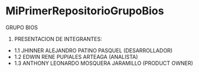 # MiPrimerRepositorioGrupoBios

GRUPO BIOS 

1. PRESENTACION DE INTEGRANTES:

* 1.1 JHINNER ALEJANDRO PATINO PASQUEL (DESARROLLADOR) 
* 1.2 EDWIN RENE PUPIALES ARTEAGA (ANALISTA) 
* 1.3 ANTHONY LEONARDO MOSQUERA JARAMILLO (PRODUCT OWNER) 
